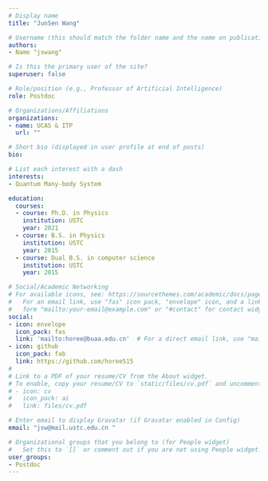 ```yaml
---
# Display name
title: "JunSen Wang"

# Username (this should match the folder name and the name on publications)
authors:
- Name "jswang"

# Is this the primary user of the site?
superuser: false

# Role/position (e.g., Professor of Artificial Intelligence)
role: Postdoc

# Organizations/Affiliations
organizations:
- name: UCAS & ITP
  url: ""

# Short bio (displayed in user profile at end of posts)
bio: 

# List each interest with a dash
interests: 
- Quantum Many-body System

education:
  courses:
  - course: Ph.D. in Physics
    institution: USTC
    year: 2021
  - course: B.S. in Physics
    institution: USTC
    year: 2015
  - course: Dual B.S. in computer science
    institution: USTC
    year: 2015

# Social/Academic Networking
# For available icons, see: https://sourcethemes.com/academic/docs/page-builder/#icons
#   For an email link, use "fas" icon pack, "envelope" icon, and a link in the
#   form "mailto:your-email@example.com" or "#contact" for contact widget.
social:
- icon: envelope
  icon_pack: fas
  link: 'mailto:horee@buaa.edu.cn'  # For a direct email link, use "mailto:horee@buaa.edu.cn".
- icon: github 
  icon_pack: fab 
  link: https://github.com/horee515
#
# Link to a PDF of your resume/CV from the About widget.
# To enable, copy your resume/CV to `static/files/cv.pdf` and uncomment the lines below.
# - icon: cv
#   icon_pack: ai
#   link: files/cv.pdf

# Enter email to display Gravatar (if Gravatar enabled in Config)
email: "jsw@mail.ustc.edu.cn "

# Organizational groups that you belong to (for People widget)
#   Set this to `[]` or comment out if you are not using People widget.
user_groups:
- Postdoc
---
```

